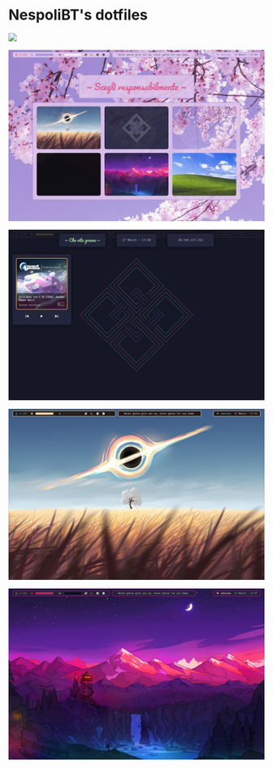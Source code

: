 # NespoliBT's dotfiles

![](./images/terminal.png)

![](./images/themeSelector.jpg)

![](./images/fullInfo.jpg)

![](./images/blackhole.jpg)

![](./images/mountains.jpg)
